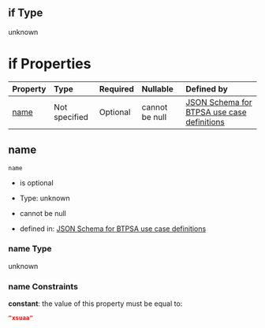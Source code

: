 ## if Type

unknown

# if Properties

| Property      | Type          | Required | Nullable       | Defined by                                                                                                                                                                                                          |
| :------------ | :------------ | :------- | :------------- | :------------------------------------------------------------------------------------------------------------------------------------------------------------------------------------------------------------------ |
| [name](#name) | Not specified | Optional | cannot be null | [JSON Schema for BTPSA use case definitions](btpsa-usecase-properties-services-items-allof-1-then-allof-124-if-properties-name.md "undefined#/properties/services/items/allOf/1/then/allOf/124/if/properties/name") |

## name



`name`

*   is optional

*   Type: unknown

*   cannot be null

*   defined in: [JSON Schema for BTPSA use case definitions](btpsa-usecase-properties-services-items-allof-1-then-allof-124-if-properties-name.md "undefined#/properties/services/items/allOf/1/then/allOf/124/if/properties/name")

### name Type

unknown

### name Constraints

**constant**: the value of this property must be equal to:

```json
"xsuaa"
```
